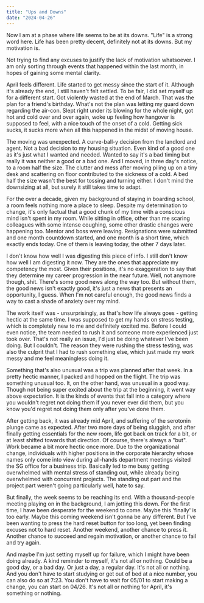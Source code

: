 ```yaml
---
title: "Ups and Downs"
date: "2024-04-26"
---
```


Now I am at a phase where life seems to be at its downs. "Life" is a strong word here. Life has been pretty decent, definitely not at its downs. But my motivation is.  

Not trying to find any excuses to justify the lack of motivation whatsoever. I am only sorting through events that happened within the last month, in hopes of gaining some mental clarity. 

April feels different. Life started to get messy since the start of it. Although it's already the end, I still haven't felt settled. To be fair, I did set myself up for a different start. Got violently wasted at the end of March. That was the plan for a friend's birthday. What's not the plan was letting my guard down regarding the air-con. Slept right under its blowing for the whole night, got hot and cold over and over again, woke up feeling how hangover is supposed to feel, with a nice touch of the onset of a cold. Getting sick sucks, it sucks more when all this happened in the midst of moving house.   

The moving was unexpected. A curve-ball-y decision from the landlord and agent. Not a bad decision to my housing situation. Even kind of a good one as it's just what I wanted and needed. Wanted to say it's a bad timing but really it was neither a good or a bad one. And I moved, in three day's notice, to a room half the size. The clutter and mess after moving piling up on a tiny desk and scattering on floor contributed to the sickness of a cold. A bed half the size wasn't the best for tossing and turning either. I don't mind the downsizing at all, but surely it still takes time to adapt.  

For the over a decade, given my background of staying in boarding school, a room feels nothing more a place to sleep. Despite my determination to change, it's only factual that a good chunk of my time with a conscious mind isn't spent in my room. While sitting in office, other than me scaring colleagues with some intense coughing, some other drastic changes were happening too. Mentor and boss were leaving. Resignations were submitted and one month countdown started, and one month is a short time, which exactly ends today. One of them is leaving today, the other 7 days later.   

I don't know how well I was digesting this piece of info. I still don't know how well I am digesting it now. They are the ones that appreciate my competency the most. Given their positions, it's no exaggeration to say that they determine my career progression in the near future. Well, not anymore though, shit. There's some good news along the way too. But without them, the good news isn't exactly good, it's just a news that presents an opportunity, I guess. When I'm not careful enough, the good news finds a way to cast a shade of anxiety over my mind.   

The work itself was - unsurprisingly, as that's how life always goes - getting hectic at the same time. I was supposed to get my hands on stress testing, which is completely new to me and definitely excited me. Before I could even notice, the team needed to rush it and someone more experienced just took over. That's not really an issue, I'd just be doing whatever I've been doing. But I couldn't. The reason they were rushing the stress testing, was also the culprit that I had to rush something else, which just made my work messy and me feel meaningless doing it.   

Something that's also unusual was a trip was planned after that week. In a pretty hectic manner, I packed and hopped on the flight. The trip was something unusual too. It, on the other hand, was unusual in a good way. Though not being super excited about the trip at the beginning, it went way above expectation. It is the kinds of events that fall into a category where you wouldn't regret not doing them if you never ever did them, but you know you'd regret not doing them only after you've done them.  

After getting back, it was already mid April, and suffering of the serotonin plunge came as expected. After two more days of being sluggish, and after finally getting essentials for the new room, life got back on track for a bit, or at least shifted towards that direction.  Of course, there's always a "but". Work became a bit more hectic once more. Due to the organizational change, individuals with higher positions in the corporate hierarchy whose names only come into view during all-hands department meetings visited the SG office for a business trip. Basically led to me busy getting overwhelmed with mental stress of standing out, while already being overwhelmed with concurrent projects. The standing out part and the project part weren't going particularly well, hate to say.

But finally, the week seems to be reaching its end. With a thousand-people meeting playing on in the background, I am jotting this down. For the first time, I have been desperate for the weekend to come. Maybe this 'finally' is too early. Maybe this coming weekend isn't gonna be any different. But I've been wanting to press the hard reset button for too long, yet been finding excuses not to hard reset. Another weekend, another chance to press it. Another chance to succeed and regain motivation, or another chance to fail and try again.  

And maybe I'm just setting myself up for failure, which I might have been doing already. A kind reminder to myself, it's not all or nothing. Could be a good day, or a bad day. Or just a day, a regular day. It's not all or nothing. And you don't have to start studying or get out of bed at a nice number, you can also do so at 7:23. You don't have to wait for 05/01 to start making a change, you can start on 04/26. It's not all or nothing for April, it's something or nothing. 

